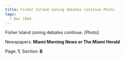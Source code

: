 ```yaml
---  
title: Fisher Island zoning debates continue Photo  
tags:  
  - Dec 1964  
---  
```

  
Fisher Island zoning debates continue. [Photo]  
  
Newspapers: **Miami Morning News or The Miami Herald**  
  
Page: **1**, Section: **B** 
